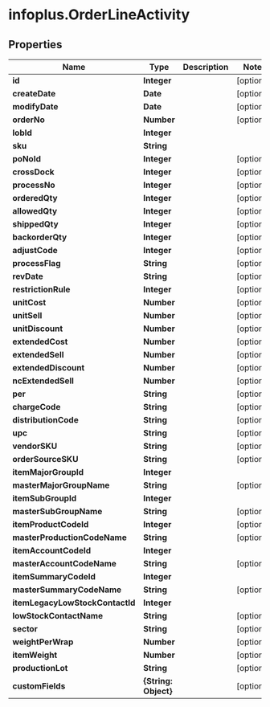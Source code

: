 # infoplus.OrderLineActivity

## Properties
Name | Type | Description | Notes
------------ | ------------- | ------------- | -------------
**id** | **Integer** |  | [optional] 
**createDate** | **Date** |  | [optional] 
**modifyDate** | **Date** |  | [optional] 
**orderNo** | **Number** |  | [optional] 
**lobId** | **Integer** |  | 
**sku** | **String** |  | 
**poNoId** | **Integer** |  | [optional] 
**crossDock** | **Integer** |  | [optional] 
**processNo** | **Integer** |  | [optional] 
**orderedQty** | **Integer** |  | [optional] 
**allowedQty** | **Integer** |  | [optional] 
**shippedQty** | **Integer** |  | [optional] 
**backorderQty** | **Integer** |  | [optional] 
**adjustCode** | **Integer** |  | [optional] 
**processFlag** | **String** |  | [optional] 
**revDate** | **String** |  | [optional] 
**restrictionRule** | **Integer** |  | [optional] 
**unitCost** | **Number** |  | [optional] 
**unitSell** | **Number** |  | [optional] 
**unitDiscount** | **Number** |  | [optional] 
**extendedCost** | **Number** |  | [optional] 
**extendedSell** | **Number** |  | [optional] 
**extendedDiscount** | **Number** |  | [optional] 
**ncExtendedSell** | **Number** |  | [optional] 
**per** | **String** |  | [optional] 
**chargeCode** | **String** |  | [optional] 
**distributionCode** | **String** |  | [optional] 
**upc** | **String** |  | [optional] 
**vendorSKU** | **String** |  | [optional] 
**orderSourceSKU** | **String** |  | [optional] 
**itemMajorGroupId** | **Integer** |  | 
**masterMajorGroupName** | **String** |  | [optional] 
**itemSubGroupId** | **Integer** |  | 
**masterSubGroupName** | **String** |  | [optional] 
**itemProductCodeId** | **Integer** |  | [optional] 
**masterProductionCodeName** | **String** |  | [optional] 
**itemAccountCodeId** | **Integer** |  | 
**masterAccountCodeName** | **String** |  | [optional] 
**itemSummaryCodeId** | **Integer** |  | 
**masterSummaryCodeName** | **String** |  | [optional] 
**itemLegacyLowStockContactId** | **Integer** |  | 
**lowStockContactName** | **String** |  | [optional] 
**sector** | **String** |  | [optional] 
**weightPerWrap** | **Number** |  | [optional] 
**itemWeight** | **Number** |  | [optional] 
**productionLot** | **String** |  | [optional] 
**customFields** | **{String: Object}** |  | [optional] 


